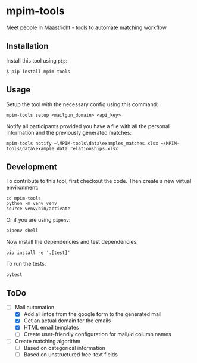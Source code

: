 # mpim-tools
Meet people in Maastricht - tools to automate matching workflow

## Installation

Install this tool using `pip`:

    $ pip install mpim-tools

## Usage

Setup the tool with the necessary config using this command:
    
    mpim-tools setup <mailgun_domain> <api_key>

Notify all participants provided you have a file with all the personal information and the previously generated matches:

    mpim-tools notify ~\MPIM-tools\data\examples_matches.xlsx ~\MPIM-tools\data\example_data_relationships.xlsx 


## Development

To contribute to this tool, first checkout the code. Then create a new virtual environment:

    cd mpim-tools
    python -m venv venv
    source venv/bin/activate

Or if you are using `pipenv`:

    pipenv shell

Now install the dependencies and test dependencies:

    pip install -e '.[test]'

To run the tests:

    pytest

## ToDo 
* [ ] Mail automation
  * [x] Add all infos from the google form to the generated mail 
  * [x] Get an actual domain for the emails
  * [x] HTML email templates
  * [ ] Create user-friendly configuration for mail/id column names
* [ ] Create matching algorithm
  * [ ] Based on categorical information
  * [ ] Based on unstructured free-text fields